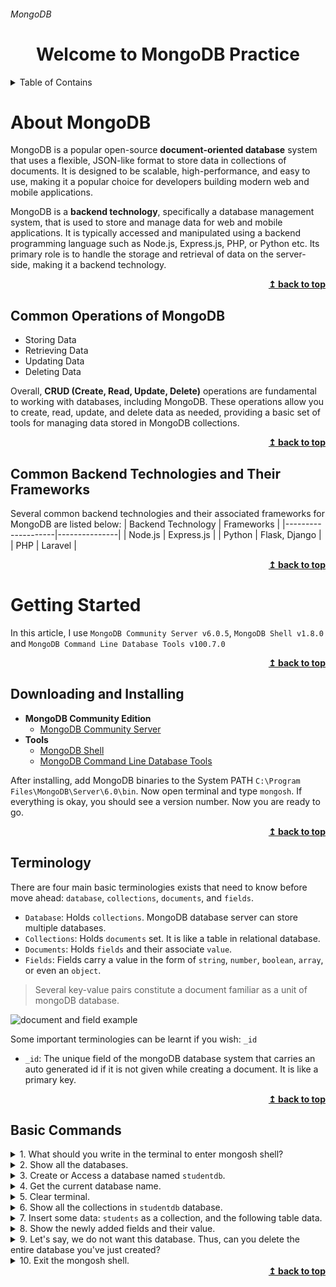 ###### MongoDB
<div align="center">
    <h1>Welcome to MongoDB Practice</h1>
</div>


<details>
    <summary>Table of Contains</summary>
    <ol>
        <li>
            <a href="#about-mongodb">About MongoDB</a>
            <ul>
                <li><a href="#common-operations-of-mongodb">Common Operations of MongoDB</a></li>
                <li><a href="#common-backend-technologies-and-their-frameworks">Common Backend Technologies and Their Frameworks</a></li>
            </ul>
        </li>
        <li>
            <a href="#getting-started">Getting Started</a>
            <ul>
                <li><a href="#downloading-and-installing">Downloading and Installing</a></li>
                <li><a href="#terminology">Terminology</a></li>
                <li><a href="#basic-commands">Basic Commands</a></li>
            </ul>
        </li>
    </ol>

</details>

<!-- ABOUT Mongodb -->

# About MongoDB

MongoDB is a popular open-source **document-oriented database** system that uses a flexible, JSON-like format to store data in collections of documents. It is designed to be scalable, high-performance, and easy to use, making it a popular choice for developers building modern web and mobile applications.

MongoDB is a **backend technology**, specifically a database management system, that is used to store and manage data for web and mobile applications. It is typically accessed and manipulated using a backend programming language such as Node.js, Express.js, PHP, or Python etc. Its primary role is to handle the storage and retrieval of data on the server-side, making it a backend technology.

<div align="right">
    <b><a href="#mongodb">↥ back to top</a></b>
</div>

## Common Operations of MongoDB

- Storing Data
- Retrieving Data
- Updating Data
- Deleting Data

Overall, **CRUD (Create, Read, Update, Delete)** operations are fundamental to working with databases, including MongoDB. These operations allow you to create, read, update, and delete data as needed, providing a basic set of tools for managing data stored in MongoDB collections.

<div align="right">
    <b><a href="#mongodb">↥ back to top</a></b>
</div>

## Common Backend Technologies and Their Frameworks

Several common backend technologies and their associated frameworks for MongoDB are listed below:
| Backend Technology | Frameworks |
|--------------------|---------------|
| Node.js | Express.js |
| Python | Flask, Django |
| PHP | Laravel |

<div align="right">
    <b><a href="#mongodb">↥ back to top</a></b>
</div>

# Getting Started

In this article, I use `MongoDB Community Server v6.0.5`, `MongoDB Shell v1.8.0` and `MongoDB Command Line Database Tools v100.7.0`

<div align="right">
    <b><a href="#mongodb">↥ back to top</a></b>
</div>

## Downloading and Installing

- **MongoDB Community Edition**
  - [MongoDB Community Server](https://www.mongodb.com/try/download/community)
- **Tools**
  - [MongoDB Shell](https://www.mongodb.com/try/download/shell)
  - [MongoDB Command Line Database Tools](https://www.mongodb.com/try/download/database-tools)

After installing, add MongoDB binaries to the System PATH `C:\Program Files\MongoDB\Server\6.0\bin`. Now open terminal and type `mongosh`. If everything is okay, you should see a version number. Now you are ready to go.

<div align="right">
    <b><a href="#mongodb">↥ back to top</a></b>
</div>

## Terminology

There are four main basic terminologies exists that need to know before move ahead: `database`, `collections`, `documents`, and `fields`.

- `Database`: Holds `collections`. MongoDB database server can store multiple databases.
- `Collections`: Holds `documents` set. It is like a table in relational database.
- `Documents`: Holds `fields` and their associate `value`.
- `Fields`: Fields carry a value in the form of `string`, `number`, `boolean`, `array`, or even an `object`.

> Several key-value pairs constitute a document familiar as a unit of mongoDB database.

<img src="https://www.mongodb.com/docs/manual/images/crud-annotated-document.bakedsvg.svg" alt="document and field example"/>

Some important terminologies can be learnt if you wish: `_id`

- `_id`: The unique field of the mongoDB database system that carries an auto generated id if it is not given while creating a document. It is like a primary key.

<div align="right">
    <b><a href="#mongodb">↥ back to top</a></b>
</div>

## Basic Commands

<details>
      <summary>1. What should you write in the terminal to enter mongosh shell?</summary>

```js
mongosh;
```

</details>

<details>
      <summary>2. Show all the databases.</summary>

```js
show dbs
```

> Newly created empty collection database will not show.

</details>

<details>
      <summary>3. Create or Access a database named <code>studentdb</code>.</summary>

```js
use studentdb
```

> if `studentdb` exists, you will get accessed otherwise it will create a new one and give access.

</details>

<details>
      <summary>4. Get the current database name.</summary>

```js
db;
```

</details>

<details>
      <summary>5. Clear terminal.</summary>

```js
cls;
```

</details>

<details>
      <summary>6. Show all the collections in <code>studentdb</code> database.</summary>

```js
show collections
```

> If any collection exists, it will show, otherwise it shows a blank line.

</details>

<details>
      <summary>7. Insert some data: <code>students</code> as a collection, and the following table data.</summary>
      
| name | age | class | group   |
|------|-----|-------|---------|
| John | 12  | V     | General |
      
```js
db.students.insertOne({name: "John", age: 12, class: "V", group: "General"})
```

> Now we can notice a collection named `students` by running `show collections` as we just created a new document with four fields.

</details>

<details>
      <summary>8. Show the newly added fields and their value.</summary>

```js
db.students.find();
```

</details>

<details>
      <summary>9. Let's say, we do not want this database. Thus, can you delete the entire database you've just created?</summary>

```js
db.dropDatabase();
```

</details>

<details>
      <summary>10. Exit the mongosh shell.</summary>

```js
exit;
```

</details>

<div align="right">
    <b><a href="#mongodb">↥ back to top</a></b>
</div>
